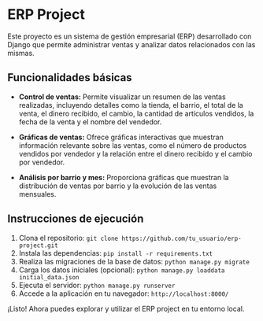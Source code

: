 # ERP Project

Este proyecto es un sistema de gestión empresarial (ERP) desarrollado con Django que permite administrar ventas y analizar datos relacionados con las mismas.

## Funcionalidades básicas

- **Control de ventas:** Permite visualizar un resumen de las ventas realizadas, incluyendo detalles como la tienda, el barrio, el total de la venta, el dinero recibido, el cambio, la cantidad de artículos vendidos, la fecha de la venta y el nombre del vendedor.

- **Gráficas de ventas:** Ofrece gráficas interactivas que muestran información relevante sobre las ventas, como el número de productos vendidos por vendedor y la relación entre el dinero recibido y el cambio por vendedor.

- **Análisis por barrio y mes:** Proporciona gráficas que muestran la distribución de ventas por barrio y la evolución de las ventas mensuales.

## Instrucciones de ejecución

1. Clona el repositorio: `git clone https://github.com/tu_usuario/erp-project.git`
2. Instala las dependencias: `pip install -r requirements.txt`
3. Realiza las migraciones de la base de datos: `python manage.py migrate`
4. Carga los datos iniciales (opcional): `python manage.py loaddata initial_data.json`
5. Ejecuta el servidor: `python manage.py runserver`
6. Accede a la aplicación en tu navegador: `http://localhost:8000/`

¡Listo! Ahora puedes explorar y utilizar el ERP project en tu entorno local.
